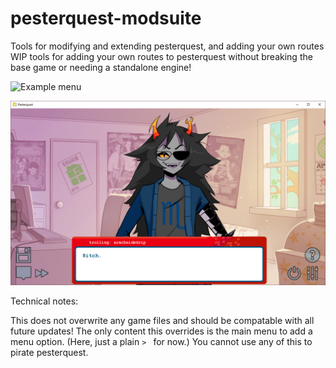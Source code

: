 # pesterquest-modsuite
Tools for modifying and extending pesterquest, and adding your own routes
WIP tools for adding your own routes to pesterquest without breaking the base game or needing a standalone engine!

![Example menu](./doc/pq_c.gif)

![Example route](./doc/8itch.png)

Technical notes:

This does not overwrite any game files and should be compatable with all future updates!
The only content this overrides is the main menu to add a menu option. (Here, just a plain `> ` for now.)
You cannot use any of this to pirate pesterquest. 

